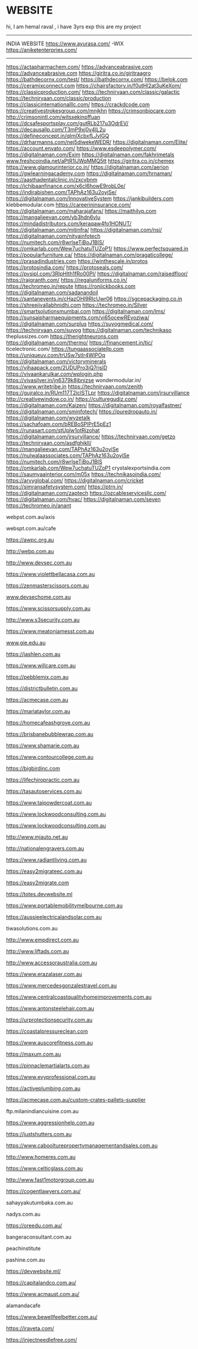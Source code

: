 # WEBSITE
hi,
 I am hemal raval , i have 3yrs exp 
 this are my project

 *************************************************
 INDIA WEBSITE
 https://www.ayurasa.com/  -WIX
 https://aniketenterpries.com/ 
 *********************************************
 
 https://actapharmachem.com/
https://advanceabrasive.com
https://advanceabrasive.com
https://giritra.co.in/giritraagro
https://bathdecornx.com/test/
https://bathdecornx.com/
https://belok.com
https://ceramixconnect.com
https://chairsfactory.in/f0utHl2at3uKeXom/
https://classicproduction.com/
https://technirvaan.com/classic/galactic
https://technirvaan.com/classic/production
https://classicinternationalllc.com/
https://crackdcode.com
https://creativestrokesgroup.com/mnjkhn
https://crimsonbiocare.com
http://crimsonintl.com/witsxekinpffuan
https://dcsafesportsplay.com/gutRLb217u3OdrEV/
https://decausallp.com/T3mP9xj0v4IL2u
https://defineconcept.in/qImIXcbxfLJvlGQ
https://drharmanns.com/nej5diwekeWEDR/
https://digitalnaman.com/Elite/
https://account.envato.com/
https://www.esdeepolymer.com/
https://digitalnaman.com/Exim
https://digitalnaman.com/fakhrimetals
www.freshcoindia.net/aPtR1IJWqMMQ5tt
https://giritra.co.in/chemex
https://www.glamourinterior.co.in/
https://digitalnaman.com/aerion
https://gwlearningacademy.com
https://digitalnaman.com/hrnaman/
https://aasthadentalclinic.in/zxcvbnm
https://ichibaanfinance.com/x6cl6howE9robL0e/
https://indirabishen.com/TAPhAz163u2oyiSe/
https://digitalnaman.com/InnovativeSystem
https://jankibuilders.com
klebbemodular.com
https://careerininsurance.com/
https://digitalnaman.com/maharajafans/
https://maithilvp.com
https://mangaljeevan.com/yb3hdn6vlu
https://mindadistributors.com/keraqaw4fo1HONUT/
https://digitalnaman.com/mitinfra/
https://digitalnaman.com/nsi/
https://digitalnaman.com/nityainfotech
https://numitech.com/r8wrIseTiBoJ1BlS/
https://omkarlab.com/Wew7uchatuTUZoP1/
https://www.perfectsquared.in
https://popularfurniture.ca/
https://digitalnaman.com/pragaticollege/
https://prasadindustries.com
https://winthescale.in/protos
https://protosindia.com/
https://protoseals.com/
https://pvsipl.com/3RlpHlth1fRo00Pl/
https://digitalnaman.com/raisedfloor/
https://rajgranth.com/
https://regaluniforms.co.in/
https://techromeo.in/repute
https://roniickbooks.com
https://digitalnaman.com/sadanandoil
https://santanevents.in/cHazOHl9RIcUwr06
https://sgcepackaging.co.in
https://shreejivallabhnidhi.com
https://techromeo.in/Silver
https://smartsolutionsmumbai.com
https://digitalnaman.com/lms/
https://sunsaipharmaequipments.com/vi65ocewREvoziwa/
https://digitalnaman.com/surplus
https://suyogmedical.com/
https://technirvaan.com/suyog
https://digitalnaman.com/technikaso
theplussizes.com
https://therightneurons.com
https://digitalnaman.com/thermo/
https://financement.in/tic/
ticelectronic.com/
https://tungaassociatellp.com
https://uniqueuv.com/trUSw7stlr4WlPOq
https://digitalnaman.com/victoryminerals
https://vihaapack.com/2UDUPro3iQ7rislD
https://vivaankarulkar.com/wplogin.php
https://vivasilver.in/jn6379k8jbnizse
wondermodular.in/
https://www.writetribe.in
https://technirvaan.com/zenith
https://gujralco.in/RUm117T2iclSTLpr
https://digitalnaman.com/jrsurvillance
http://creativewindow.co.in/
https://culturegudiz.com/
https://digitalnaman.com/Kaizen/
https://digitalnaman.com/royalfastner/
https://digitalnaman.com/sminfotech/
https://puredropauto.in/
https://digitalnaman.com/wyzetalk
https://sachafoam.com/bREBoSPlPrE5pEz1
https://runasart.com/stUplw1otRizohat
https://digitalnaman.com/jrsurvillance/
https://technirvaan.com/getzo
https://technirvaan.com/asdfghjkll/
https://mangaljeevan.com/TAPhAz163u2oyiSe
https://nulwalaassociates.com/TAPhAz163u2oyiSe
https://numitech.com/r8wrIseTiBoJ1BlS
https://omkarlab.com/Wew7uchatuTUZoP1
crystalexportsindia.com
https://saumyaainterior.com/m05x
https://technikasoindia.com/
https://arvyglobal.com/
https://digitalnaman.com/cricket
https://simransafetysystem.com/
https://ptrn.in/
https://digitalnaman.com/zaptech
https://ozcableservicesllc.com/
https://digitalnaman.com/hvac/
https://digitalnaman.com/seven
https://techromeo.in/anant


 webpst.com.au/axis
 
 webspt.com.au/cafe
 
 https://awpc.org.au
 
 http://webp.com.au
 
http://www.devsec.com.au

https://www.violettbellacasa.com.au

https://zenmasterscissors.com.au

www.devsechome.com.au

https://www.scissorsupply.com.au

http://www.s3security.com.au

https://www.meatonjamesst.com.au

 www.gie.edu.au
 
https://jashlen.com.au

https://www.willcare.com.au

https://pebblemix.com.au

https://districtbulletin.com.au

https://acmecase.com.au

https://mariataylor.com.au

https://homecafeashgrove.com.au

https://brisbanebubblewrap.com.au

https://www.shamarie.com.au

https://www.contourcollege.com.au

https://bigbirdinc.com

https://lifechiropractic.com.au

https://tasautoservices.com.au

https://www.taipowdercoat.com.au

https://www.lockwoodconsulting.com.au

https://www.lockwoodconsulting.com.au

http://www.mjauto.net.au

http://nationalengravers.com.au

https://www.radiantliving.com.au

https://easy2migrateec.com.au

https://easy2migrate.com

https://totes.devwebsite.ml

https://www.portablemobilitymelbourne.com.au

https://aussieelectricalandsolar.com.au

tiwasolutions.com.au

http://www.empdirect.com.au

http://www.liftads.com.au

http://www.accessoraustralia.com.au

https://www.erazalaser.com.au

https://www.mercedesgonzalestravel.com.au

https://www.centralcoastqualityhomeimprovements.com.au

https://www.antonsteelehair.com.au

https://urprotectionsecurity.com.au

https://coastalpressureclean.com

https://www.auscorefitness.com.au

https://maxum.com.au

https://pinnaclemartialarts.com.au

https://www.evyprofessional.com.au

https://activeplumbing.com.au

https://acmecase.com.au/custom-crates-pallets-supplier

ftp.milanindiancuisine.com.au

https://www.aggressionhelp.com.au

https://justshutters.com.au

https://www.caboolturepropertymanagementandsales.com.au

http://www.homeres.com.au

https://www.celticglass.com.au

http://www.fast1motorgroup.com.au

https://cogentlawyers.com.au/

sahayyakutumbaka.com.au

nadys.com.au

https://oreedu.com.au/

bangeraconsultant.com.au

peachinstitute

pashine.com.au

https://devwebsite.ml/

https://capitalandco.com.au/

https://www.acmaust.com.au/

alamandacafe

https://www.bewellfeelbetter.com.au/

https://iraveta.com/

https://injectneedlefree.com/
